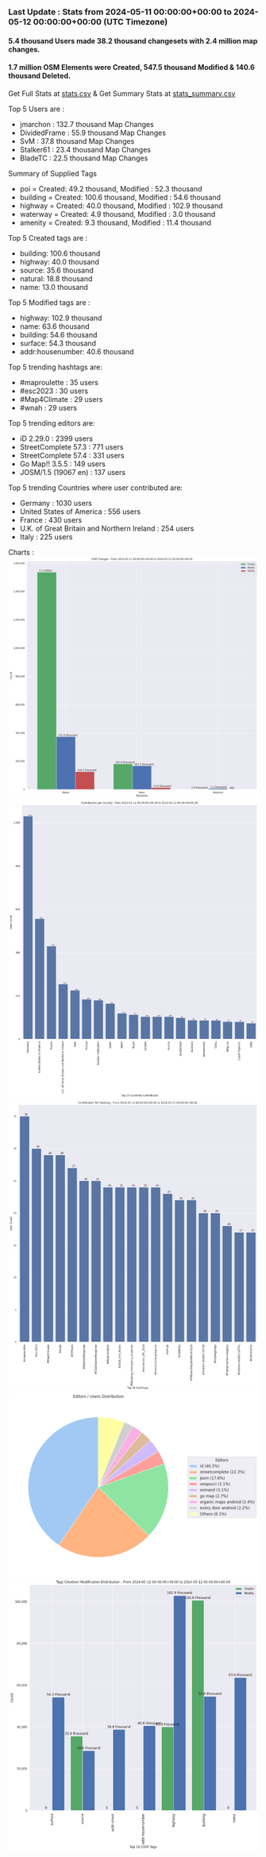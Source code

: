 ### Last Update : Stats from 2024-05-11 00:00:00+00:00 to 2024-05-12 00:00:00+00:00 (UTC Timezone)

#### 5.4 thousand Users made 38.2 thousand changesets with 2.4 million map changes.
#### 1.7 million OSM Elements were Created, 547.5 thousand Modified & 140.6 thousand Deleted.
Get Full Stats at [stats.csv](/stats/Global/Daily/stats.csv)
 & Get Summary Stats at [stats_summary.csv](/stats/Global/Daily/stats_summary.csv)

Top 5 Users are : 
- jmarchon : 132.7 thousand Map Changes
- DividedFrame : 55.9 thousand Map Changes
- SvM : 37.8 thousand Map Changes
- Stalker61 : 23.4 thousand Map Changes
- BladeTC : 22.5 thousand Map Changes

Summary of Supplied Tags
- poi = Created: 49.2 thousand, Modified : 52.3 thousand
- building = Created: 100.6 thousand, Modified : 54.6 thousand
- highway = Created: 40.0 thousand, Modified : 102.9 thousand
- waterway = Created: 4.9 thousand, Modified : 3.0 thousand
- amenity = Created: 9.3 thousand, Modified : 11.4 thousand


Top 5 Created tags are :
- building: 100.6 thousand
- highway: 40.0 thousand
- source: 35.6 thousand
- natural: 18.8 thousand
- name: 13.0 thousand


Top 5 Modified tags are :
- highway: 102.9 thousand
- name: 63.6 thousand
- building: 54.6 thousand
- surface: 54.3 thousand
- addr:housenumber: 40.6 thousand


Top 5 trending hashtags are:
- #maproulette : 35 users
- #esc2023 : 30 users
- #Map4Climate : 29 users
- #wnah : 29 users


Top 5 trending editors are:
- iD 2.29.0 : 2399 users
- StreetComplete 57.3 : 771 users
- StreetComplete 57.4 : 331 users
- Go Map!! 3.5.5 : 149 users
- JOSM/1.5 (19067 en) : 137 users


Top 5 trending Countries where user contributed are:
- Germany : 1030 users
- United States of America : 556 users
- France : 430 users
- U.K. of Great Britain and Northern Ireland : 254 users
- Italy : 225 users


 Charts : 
![Alt text](./stats_osm_changes.png) 
![Alt text](./stats_users_per_country.png) 
![Alt text](./stats_users_per_hashtag.png) 
![Alt text](./stats_editors_pie_chart.png) 
![Alt text](./stats_tags.png) 
